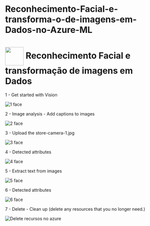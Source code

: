 # Reconhecimento-Facial-e-transforma-o-de-imagens-em-Dados-no-Azure-ML

<h1>
    <a href="https://www.dio.me/">
     <img align="center" width="60px" src="https://hermes.dio.me/lab_projects/badges/f38a62b8-2880-4fd2-82ff-ba263ce97cdb.png"></a>
    <span> Reconhecimento Facial e transformação de imagens em Dados</span>
</h1>

1 - Get started with Vision

![1 face](https://github.com/lsantos1820/Reconhecimento-Facial-e-transforma-o-de-imagens-em-Dados-no-Azure-ML/assets/75084857/c4279f3f-8f47-4649-b937-5db1adb308e7)

2 - Image analysis - Add captions to images

![2 face](https://github.com/lsantos1820/Reconhecimento-Facial-e-transforma-o-de-imagens-em-Dados-no-Azure-ML/assets/75084857/27368856-b9a7-4728-aee2-58fa3338591a)

3 - Upload the store-camera-1.jpg 

![3 face](https://github.com/lsantos1820/Reconhecimento-Facial-e-transforma-o-de-imagens-em-Dados-no-Azure-ML/assets/75084857/36125094-7b0d-428f-aa13-57cbcd4cfde0)

4 - Detected attributes

![4 face](https://github.com/lsantos1820/Reconhecimento-Facial-e-transforma-o-de-imagens-em-Dados-no-Azure-ML/assets/75084857/2a329864-743b-4965-ba15-4e5e47642679)

5 - Extract text from images

![5 face](https://github.com/lsantos1820/Reconhecimento-Facial-e-transforma-o-de-imagens-em-Dados-no-Azure-ML/assets/75084857/133ecd69-5c4c-4ef9-b7f8-aba918c23467)

6 - Detected attributes

![6 face](https://github.com/lsantos1820/Reconhecimento-Facial-e-transforma-o-de-imagens-em-Dados-no-Azure-ML/assets/75084857/9edeebfa-4d5e-48bc-b8b9-bc7722fe5244)

7 -  Delete - Clean up (delete any resources that you no longer need.)

![Delete recursos no azure](https://github.com/lsantos1820/Reconhecimento-Facial-e-transforma-o-de-imagens-em-Dados-no-Azure-ML/assets/75084857/65431aa6-5693-4b41-8210-f42724ccf575)